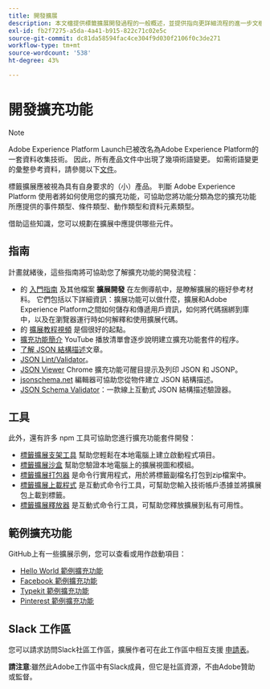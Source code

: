 ```yaml
---
title: 開發擴展
description: 本文檔提供標籤擴展開發過程的一般概述，並提供指向更詳細流程的進一步文檔的連結。
exl-id: fb2f7275-a5da-4a41-b915-822c71c02e5c
source-git-commit: dc81da58594fac4ce304f9d030f2106f0c3de271
workflow-type: tm+mt
source-wordcount: '538'
ht-degree: 43%

---
```


# 開發擴充功能

>[!NOTE]
>
>Adobe Experience Platform Launch已被改名為Adobe Experience Platform的一套資料收集技術。 因此，所有產品文件中出現了幾項術語變更。 如需術語變更的彙整參考資料，請參閱以下[文件](../../term-updates.md)。

標籤擴展應被視為具有自身要求的（小）產品。 判斷 Adobe Experience Platform 使用者將如何使用您的擴充功能，可協助您將功能分類為您的擴充功能所應提供的事件類型、條件類型、動作類型和資料元素類型。

借助這些知識，您可以規劃在擴展中應提供哪些元件。

## 指南

計畫就緒後，這些指南將可協助您了解擴充功能的開發流程：

* 的 [入門指南](../getting-started.md) 及其他檔案 **擴展開發** 在左側導航中，是瞭解擴展的極好參考材料。 它們包括以下詳細資訊：擴展功能可以做什麼，擴展和Adobe Experience Platform之間如何儲存和傳遞用戶資訊，如何將代碼捆綁到庫中，以及在瀏覽器運行時如何解釋和使用擴展代碼。
* 的 [擴展教程視頻](https://youtu.be/rxjtC9o4rl0) 是個很好的起點。
* [擴充功能簡介](https://www.youtube.com/playlist?list=PLOdw8u2F8CIgynzKrPEwCPuDxzHW1WP5m) YouTube 播放清單會逐步說明建立擴充功能套件的程序。
* [了解 JSON 結構描述](https://spacetelescope.github.io/understanding-json-schema/index.html#)文章。
* [JSON Lint/Validator](https://jsonlint.com/)。
* [JSON Viewer](https://chrome.google.com/webstore/detail/json-viewer/gbmdgpbipfallnflgajpaliibnhdgobh) Chrome 擴充功能可醒目提示及列印 JSON 和 JSONP。
* [jsonschema.net](https://jsonschema.net/#/editor) 編輯器可協助您從物件建立 JSON 結構描述。
* [JSON Schema Validator](https://www.jsonschemavalidator.net)：一款線上互動式 JSON 結構描述驗證器。

## 工具

此外，還有許多 npm 工具可協助您進行擴充功能套件開發：

* [標籤擴展支架工具](https://www.npmjs.com/package/@adobe/reactor-scaffold) 幫助您輕鬆在本地電腦上建立啟動程式項目。
* [標籤擴展沙盒](https://www.npmjs.com/package/@adobe/reactor-sandbox) 幫助您驗證本地電腦上的擴展視圖和模組。
* [標籤擴展打包器](https://www.npmjs.com/package/@adobe/reactor-packager) 是命令行實用程式，用於將標籤副檔名打包到zip檔案中。
* [標籤擴展上載程式](https://www.npmjs.com/package/@adobe/reactor-uploader) 是互動式命令行工具，可幫助您輸入技術帳戶憑據並將擴展包上載到標籤。
* [標籤擴展釋放器](https://www.npmjs.com/package/@adobe/reactor-releaser) 是互動式命令行工具，可幫助您釋放擴展到私有可用性。

## 範例擴充功能

GitHub上有一些擴展示例，您可以查看或用作啟動項目：

* [Hello World 範例擴充功能](https://github.com/adobe/reactor-helloworld-extension)
* [Facebook 範例擴充功能](https://github.com/Adobe-Marketing-Cloud-Activation/extension-facebookpixel)
* [Typekit 範例擴充功能](https://github.com/jeffchasin/extension-typekit)
* [Pinterest 範例擴充功能](https://github.com/jeffchasin/extension-pinterest)

## Slack 工作區

您可以請求訪問Slack社區工作區，擴展作者可在此工作區中相互支援 [申請表](https://docs.google.com/forms/d/e/1FAIpQLScq1m63YkDrRpvPLhzUqtfoleWiDDTTXZsSivIXRfFdlSMzpQ/viewform)。

**請注意**:雖然此Adobe工作區中有Slack成員，但它是社區資源，不由Adobe贊助或監督。
